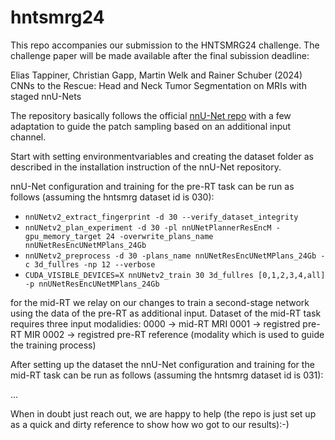 # hntsmrg24
This repo accompanies our submission to the HNTSMRG24 challenge. The challenge paper will be made available after the final subission deadline:

Elias Tappiner, Christian Gapp, Martin Welk and Rainer Schuber (2024) CNNs to the Rescue: Head and Neck Tumor Segmentation on MRIs with staged nnU-Nets


The repository basically follows the official [nnU-Net repo](https://github.com/MIC-DKFZ/nnUNet/tree/v2.4.2) with a few adaptation to guide the patch sampling based on an additional input channel.

Start with setting environmentvariables and creating the dataset folder as described in the installation instruction of the nnU-Net repository.

nnU-Net configuration and training for the pre-RT task can be run as follows (assuming the hntsmrg dataset id is 030):

- `nnUNetv2_extract_fingerprint -d 30 --verify_dataset_integrity`
- `nnUNetv2_plan_experiment -d 30 -pl nnUNetPlannerResEncM -gpu_memory_target 24 -overwrite_plans_name nnUNetResEncUNetMPlans_24Gb`
- `nnUNetv2_preprocess -d 30 -plans_name nnUNetResEncUNetMPlans_24Gb -c 3d_fullres -np 12 --verbose`
- `CUDA_VISIBLE_DEVICES=X nnUNetv2_train 30 3d_fullres [0,1,2,3,4,all] -p nnUNetResEncUNetMPlans_24Gb`

for the mid-RT we relay on our changes to train a second-stage network using the data of the pre-RT as additional input. Dataset of the mid-RT task requires three input modalidies:
0000 -> mid-RT MRI
0001 -> registred pre-RT MIR
0002 -> registred pre-RT reference (modality which is used to guide the training process)

After setting up the dataset the nnU-Net configuration and training for the mid-RT task can be run as follows (assuming the hntsmrg dataset id is 031):

... 




When in doubt just reach out, we are happy to help (the repo is just set up as a quick and dirty reference to show how wo got to our results):-) 

